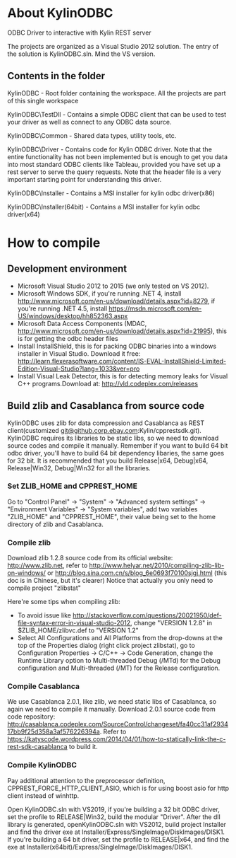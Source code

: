 # About KylinODBC


ODBC Driver to interactive with Kylin REST server

The projects are organized as a Visual Studio 2012 solution. The entry of the solution is KylinODBC.sln. Mind the VS version.


## Contents in the folder


KylinODBC                  - Root folder containing the workspace. All the projects are part of this single workspace

KylinODBC\TestDll          - Contains a simple ODBC client that can be used to test your driver as well as connect to any ODBC data source. 

KylinODBC\Common           - Shared data types, utility tools, etc.

KylinODBC\Driver           - Contains code for Kylin ODBC driver. Note that the entire functionality has not been implemented but is enough to get you data into most standard ODBC clients like Tableau, provided you have set up a rest server to serve the query requests. Note that the header file is a very important starting point for understanding this driver.

KylinODBC\Installer  	   - Contains a MSI installer for kylin odbc driver(x86)

KylinODBC\Installer(64bit) - Contains a MSI installer for kylin odbc driver(x64)

# How to compile

## Development environment


* Microsoft Visual Studio 2012 to 2015 (we only tested on VS 2012).
* Microsoft Windows SDK, if you're running .NET 4, install http://www.microsoft.com/en-us/download/details.aspx?id=8279, if you're running .NET 4.5, install https://msdn.microsoft.com/en-US/windows/desktop/hh852363.aspx
* Microsoft Data Access Components (MDAC, http://www.microsoft.com/en-us/download/details.aspx?id=21995), this is for getting the odbc header files
* Install InstallShield, this is for packing ODBC binaries into a windows installer in Visual Studio. Download it free: http://learn.flexerasoftware.com/content/IS-EVAL-InstallShield-Limited-Edition-Visual-Studio?lang=1033&ver=pro
* Install Visual Leak Detector, this is for detecting memory leaks for Visual C++ programs.Download at: http://vld.codeplex.com/releases


## Build zlib and Casablanca from source code

KylinODBC uses zlib for data compression and Casablanca as REST client(customized git@github.corp.ebay.com:Kylin/cpprestsdk.git). KylinODBC requires its libraries to be static libs, so we need to download source codes and compile it manually.  Remember if you want to build 64 bit odbc driver, you'll have to build 64 bit dependency libaries, the same goes for 32 bit. It is recommended that you build Release|x64, Debug|x64, Release|Win32, Debug|Win32 for all the libraries.

### Set ZLIB_HOME and CPPREST_HOME

Go to "Control Panel" -> "System" -> "Advanced system settings" -> "Environment Variables" -> "System variables", add two variables "ZLIB_HOME" and "CPPREST_HOME", their value being set to the home directory of zlib and Casablanca.

### Compile zlib

Download zlib 1.2.8 source code from its official website: http://www.zlib.net, refer to http://www.helyar.net/2010/compiling-zlib-lib-on-windows/ or http://blog.sina.com.cn/s/blog_6e0693f70100sjgj.html (this doc is in Chinese, but it's clearer) Notice that actually you only need to compile project "zlibstat"

Here're some tips when compiling zlib:
 	
 *  To avoid issue like http://stackoverflow.com/questions/20021950/def-file-syntax-error-in-visual-studio-2012, change "VERSION 1.2.8" in $ZLIB_HOME/zlibvc.def to "VERSION 1.2"
 *  Select All Configurations and All Platforms from the drop-downs at the top of the Properties dialog (right click project zlibstat), go to  Configuration Properties -> C/C++ -> Code Generation, change the Runtime Library option to Multi-threaded Debug (/MTd) for the Debug configuration and Multi-threaded (/MT) for the Release configuration.

### Compile Casablanca
		
We use Casablanca 2.0.1, like zlib, we need static libs of Casablanca, so again we need to compile it manually. Download 2.0.1 source code from code repository: http://casablanca.codeplex.com/SourceControl/changeset/fa40cc31af293417bb9f25d358a3af576226394a. Refer to https://katyscode.wordpress.com/2014/04/01/how-to-statically-link-the-c-rest-sdk-casablanca to build it.

### Compile KylinODBC
Pay additional attention to the preprocessor definition, CPPREST_FORCE_HTTP_CLIENT_ASIO, which is for using boost asio for http client instead of winhttp.

Open KylinODBC.sln with VS2019, if you're building a 32 bit ODBC driver, set the profile to RELEASE|Win32, build the modular "Driver". After the dll library is generated, openKylinODBC.sln with VS2012, build project Installer and find the driver exe at Installer/Express/SingleImage/DiskImages/DISK1. If you're building a 64 bit driver, set the profile to RELEASE|x64, and find the exe at Installer(x64bit)/Express/SingleImage/DiskImages/DISK1.
